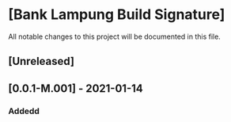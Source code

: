 # [Bank Lampung Build Signature]

All notable changes to this project will be documented in this file.

## [Unreleased]

## [0.0.1-M.001] - 2021-01-14

### Addedd
